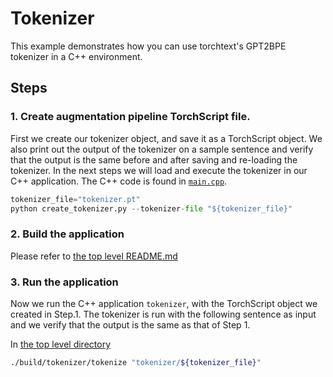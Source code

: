 # Tokenizer

This example demonstrates how you can use torchtext's GPT2BPE tokenizer in a C++ environment.

## Steps

### 1. Create augmentation pipeline TorchScript file.

First we create our tokenizer object, and save it as a TorchScript object. We also print out the output of the tokenizer
on a sample sentence and verify that the output is the same before and after saving and re-loading the tokenizer. In the
next steps we will load and execute the tokenizer in our C++ application. The C++ code is found in
[`main.cpp`](./main.cpp).

```python
tokenizer_file="tokenizer.pt"
python create_tokenizer.py --tokenizer-file "${tokenizer_file}"
```

### 2. Build the application

Please refer to [the top level README.md](../README.md)

### 3. Run the application

Now we run the C++ application `tokenizer`, with the TorchScript object we created in Step.1. The tokenizer is run with
the following sentence as input and we verify that the output is the same as that of Step 1.

In [the top level directory](../)

```bash
./build/tokenizer/tokenize "tokenizer/${tokenizer_file}"
```
